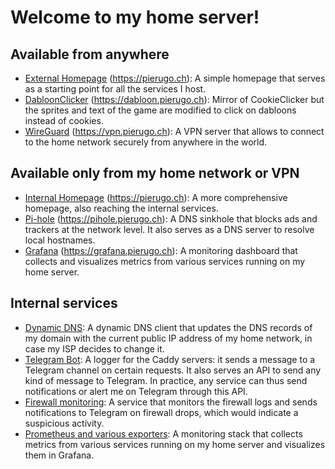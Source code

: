 # Welcome to my home server!

## Available from anywhere

- [External Homepage](/homepage) (https://pierugo.ch): A simple homepage that serves as a starting point for all the services I host.
- [DabloonClicker](/dabloon-clicker) (https://dabloon.pierugo.ch): Mirror of CookieClicker but the sprites and text of the game are modified to click on dabloons instead of cookies.
- [WireGuard](/wireguard) (https://vpn.pierugo.ch): A VPN server that allows to connect to the home network securely from anywhere in the world.

## Available only from my home network or VPN

- [Internal Homepage](/homepage) (https://pierugo.ch): A more comprehensive homepage, also reaching the internal services.
- [Pi-hole](/pihole) (https://pihole.pierugo.ch): A DNS sinkhole that blocks ads and trackers at the network level. It also serves as a DNS server to resolve local hostnames.
- [Grafana](/monitoring) (https://grafana.pierugo.ch): A monitoring dashboard that collects and visualizes metrics from various services running on my home server.

## Internal services

- [Dynamic DNS](/ddclient): A dynamic DNS client that updates the DNS records of my domain with the current public IP address of my home network, in case my ISP decides to change it.
- [Telegram Bot](/telegram-bot): A logger for the Caddy servers: it sends a message to a Telegram channel on certain requests. It also serves an API to send any kind of message to Telegram. In practice, any service can thus send notifications or alert me on Telegram through this API.
- [Firewall monitoring](/fw-monitor): A service that monitors the firewall logs and sends notifications to Telegram on firewall drops, which would indicate a suspicious activity.
- [Prometheus and various exporters](/monitoring): A monitoring stack that collects metrics from various services running on my home server and visualizes them in Grafana.
